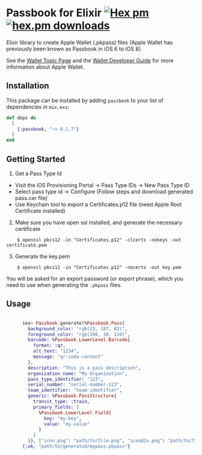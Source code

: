 # Passbook for Elixir [![Hex pm](https://img.shields.io/hexpm/v/passbook.svg?style=flat)](https://hex.pm/packages/passbook) [![hex.pm downloads](https://img.shields.io/hexpm/dt/passbook.svg?style=flat)](https://hex.pm/packages/passbook)

Elixir library to create Apple Wallet (.pkpass) files (Apple Wallet has previously been known as Passbook in iOS 6 to iOS 8).

See the [Wallet Topic Page](https://developer.apple.com/wallet/) and the
[Wallet Developer Guide](https://developer.apple.com/library/ios/documentation/UserExperience/Conceptual/PassKit_PG/index.html#//apple_ref/doc/uid/TP40012195) for more information about Apple Wallet.

## Installation

This package can be installed by adding `passbook` to your list of dependencies in `mix.exs`:

```elixir
def deps do
  [
    {:passbook, "~> 0.1.7"}
  ]
end
```

## Getting Started

1. Get a Pass Type Id

- Visit the iOS Provisioning Portal -> Pass Type IDs -> New Pass Type ID
- Select pass type id -> Configure (Follow steps and download generated pass.cer file)
- Use Keychain tool to export a Certificates.p12 file (need Apple Root Certificate installed)

2. Make sure you have open ssl installed, and generate the necessary certificate

```shell
    $ openssl pkcs12 -in "Certificates.p12" -clcerts -nokeys -out certificate.pem
```

3. Generate the key.pem

```shell
    $ openssl pkcs12 -in "Certificates.p12" -nocerts -out key.pem
```

You will be asked for an export password (or export phrase), which you need to use when generating the `.pkpass` files.

## Usage

```elixir

      iex> Passbook.generate(%Passbook.Pass{
        background_color: "rgb(23, 187, 82)",
        foreground_color: "rgb(100, 10, 110)",
        barcode: %Passbook.LowerLevel.Barcode{
          format: :qr,
          alt_text: "1234",
          message: "qr-code-content"
        },
        description: "This is a pass description",
        organization_name: "My Organization",
        pass_type_identifier: "123",
        serial_number: "serial-number-123",
        team_identifier: "team-identifier",
        generic: %Passbook.PassStructure{
          transit_type: :train,
          primary_fields: [
            %Passbook.LowerLevel.Field{
              key: "my-key",
              value: "my-value"
            }
          ]
        }}, ["icon.png": "path/to/file.png", "icon@2x.png": "path/to/file.png"], "path/to/wwdr.pem", "path/to/certificate.pem", "path/to/key.pem", "password", target_path: System.tmp_dir!(), pass_name: "mypass")
      {:ok, "path/to/generated/mypass.pkpass"}
```
